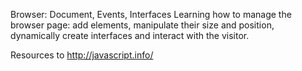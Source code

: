 Browser: Document, Events, Interfaces
Learning how to manage the browser page: add elements, manipulate their size and position, dynamically create interfaces and interact with the visitor.


Resources to http://javascript.info/
